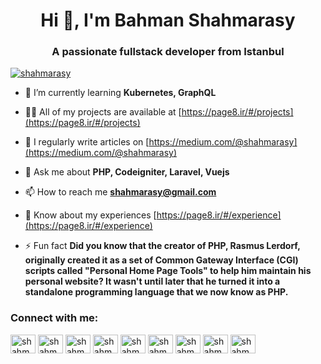 <h1 align="center">Hi 👋, I'm Bahman Shahmarasy</h1>
<h3 align="center">A passionate fullstack developer from Istanbul</h3>

<p align="left"> <a href="https://twitter.com/shahmarasy" target="blank"><img src="https://img.shields.io/twitter/follow/shahmarasy?logo=twitter&style=for-the-badge" alt="shahmarasy" /></a> </p>

- 🌱 I’m currently learning **Kubernetes, GraphQL**

- 👨‍💻 All of my projects are available at [https://page8.ir/#/projects](https://page8.ir/#/projects)

- 📝 I regularly write articles on [https://medium.com/@shahmarasy](https://medium.com/@shahmarasy)

- 💬 Ask me about **PHP, Codeigniter, Laravel, Vuejs**

- 📫 How to reach me **shahmarasy@gmail.com**

- 📄 Know about my experiences [https://page8.ir/#/experience](https://page8.ir/#/experience)

- ⚡ Fun fact **Did you know that the creator of PHP, Rasmus Lerdorf, originally created it as a set of Common Gateway Interface (CGI) scripts called "Personal Home Page Tools" to help him maintain his personal website? It wasn't until later that he turned it into a standalone programming language that we now know as PHP.**

<h3 align="left">Connect with me:</h3>
<p align="left">
<a href="https://codepen.io/shahmarasy" target="blank"><img align="center" src="https://raw.githubusercontent.com/rahuldkjain/github-profile-readme-generator/master/src/images/icons/Social/codepen.svg" alt="shahmarasy" height="30" width="40" /></a>
<a href="https://twitter.com/shahmarasy" target="blank"><img align="center" src="https://raw.githubusercontent.com/rahuldkjain/github-profile-readme-generator/master/src/images/icons/Social/twitter.svg" alt="shahmarasy" height="30" width="40" /></a>
<a href="https://linkedin.com/in/shahmarasy" target="blank"><img align="center" src="https://raw.githubusercontent.com/rahuldkjain/github-profile-readme-generator/master/src/images/icons/Social/linked-in-alt.svg" alt="shahmarasy" height="30" width="40" /></a>
<a href="https://stackoverflow.com/users/2879912/shahmarasy" target="blank"><img align="center" src="https://raw.githubusercontent.com/rahuldkjain/github-profile-readme-generator/master/src/images/icons/Social/stack-overflow.svg" alt="shahmarasy" height="30" width="40" /></a>
<a href="https://fb.com/shahmarasy" target="blank"><img align="center" src="https://raw.githubusercontent.com/rahuldkjain/github-profile-readme-generator/master/src/images/icons/Social/facebook.svg" alt="shahmarasy" height="30" width="40" /></a>
<a href="https://instagram.com/shahmarasy" target="blank"><img align="center" src="https://raw.githubusercontent.com/rahuldkjain/github-profile-readme-generator/master/src/images/icons/Social/instagram.svg" alt="shahmarasy" height="30" width="40" /></a>
<a href="https://dribbble.com/shahmarasy" target="blank"><img align="center" src="https://raw.githubusercontent.com/rahuldkjain/github-profile-readme-generator/master/src/images/icons/Social/dribbble.svg" alt="shahmarasy" height="30" width="40" /></a>
<a href="https://medium.com/shahmarasy" target="blank"><img align="center" src="https://raw.githubusercontent.com/rahuldkjain/github-profile-readme-generator/master/src/images/icons/Social/medium.svg" alt="shahmarasy" height="30" width="40" /></a>
<a href="https://www.hackerrank.com/shahmarasy" target="blank"><img align="center" src="https://raw.githubusercontent.com/rahuldkjain/github-profile-readme-generator/master/src/images/icons/Social/hackerrank.svg" alt="shahmarasy" height="30" width="40" /></a>
</p>

